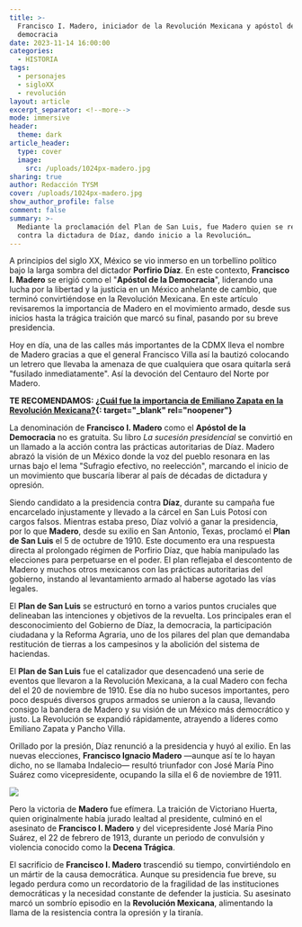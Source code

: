 ```yaml
---
title: >-
  Francisco I. Madero, iniciador de la Revolución Mexicana y apóstol de la
  democracia
date: 2023-11-14 16:00:00
categories:
  - HISTORIA
tags:
  - personajes
  - sigloXX
  - revolución
layout: article
excerpt_separator: <!--more-->
mode: immersive
header:
  theme: dark
article_header:
  type: cover
  image:
    src: /uploads/1024px-madero.jpg
sharing: true
author: Redacción TYSM
cover: /uploads/1024px-madero.jpg
show_author_profile: false
comment: false
summary: >-
  Mediante la proclamación del Plan de San Luis, fue Madero quien se rebeló
  contra la dictadura de Díaz, dando inicio a la Revolución…
---
```

A principios del siglo XX, México se vio inmerso en un torbellino político bajo la larga sombra del dictador **Porfirio Díaz**. En este contexto, **Francisco I. Madero** se erigió como el "**Apóstol de la Democracia**", liderando una lucha por la libertad y la justicia en un México anhelante de cambio, que terminó convirtiéndose en la Revolución Mexicana. En este artículo revisaremos la importancia de Madero en el movimiento armado, desde sus inicios hasta la trágica traición que marcó su final, pasando por su breve presidencia.

Hoy en día, una de las calles más importantes de la CDMX lleva el nombre de Madero gracias a que el general Francisco Villa así la bautizó colocando un letrero que llevaba la amenaza de que cualquiera que osara quitarla será "fusilado inmediatamente". Así la devoción del Centauro del Norte por Madero.

**TE RECOMENDAMOS: [¿Cuál fue la importancia de Emiliano Zapata en la Revolución Mexicana?](https://blog.tonoysumariachi.com/historia/2023/11/14/cu%C3%A1l-fue-la-importancia-de-emiliano-zapata-en-la-revoluci%C3%B3n-mexicana.html){: target="_blank" rel="noopener"}**

La denominación de **Francisco I. Madero** como el **Apóstol de la Democracia** no es gratuita. Su libro *La sucesión presidencial* se convirtió en un llamado a la acción contra las prácticas autoritarias de Díaz. Madero abrazó la visión de un México donde la voz del pueblo resonara en las urnas bajo el lema "Sufragio efectivo, no reelección", marcando el inicio de un movimiento que buscaría liberar al país de décadas de dictadura y opresión.

Siendo candidato a la presidencia contra **Díaz**, durante su campaña fue encarcelado injustamente y llevado a la cárcel en San Luis Potosí con cargos falsos. Mientras estaba preso, Díaz volvió a ganar la presidencia, por lo que **Madero**, desde su exilio en San Antonio, Texas, proclamó el **Plan de San Luis**&nbsp;el 5 de octubre de 1910. Este documento era una respuesta directa al prolongado régimen de Porfirio Díaz, que había manipulado las elecciones para perpetuarse en el poder. El plan reflejaba el descontento de Madero y muchos otros mexicanos con las prácticas autoritarias del gobierno, instando al levantamiento armado al haberse agotado las vías legales.

El **Plan de San Luis** se estructuró en torno a varios puntos cruciales que delineaban las intenciones y objetivos de la revuelta. Los principales eran el desconocimiento del Gobierno de Díaz, la democracia, la participación ciudadana y la Reforma Agraria, uno de los pilares del plan que demandaba restitución de tierras a los campesinos y la abolición del sistema de haciendas.

El **Plan de San Luis** fue el catalizador que desencadenó una serie de eventos que llevaron a la Revolución Mexicana, a la cual Madero con fecha del el 20 de noviembre de 1910. Ese día no hubo sucesos importantes, pero poco después diversos grupos armados se unieron a la causa, llevando consigo la bandera de Madero y su visión de un México más democrático y justo. La Revolución se expandió rápidamente, atrayendo a líderes como Emiliano Zapata y Pancho Villa.

Orillado por la presión, Díaz renunció a la presidencia y huyó al exilio. En las nuevas elecciones, **Francisco Ignacio Madero** —aunque así te lo hayan dicho, no se llamaba Indalecio— resultó triunfador con José María Pino Suárez como vicepresidente, ocupando la silla el 6 de noviembre de 1911.

![](https://upload.wikimedia.org/wikipedia/commons/f/fb/Francisco_I._Madero%2C_Retrato_%28Palacio_Nacional%29.png)

Pero la victoria de **Madero** fue efímera. La traición de Victoriano Huerta, quien originalmente había jurado lealtad al presidente, culminó en el asesinato de **Francisco I. Madero** y del vicepresidente José María Pino Suárez, el 22 de febrero de 1913, durante un periodo de convulsión y violencia conocido como la **Decena Trágica**.

El sacrificio de **Francisco I. Madero** trascendió su tiempo, convirtiéndolo en un mártir de la causa democrática. Aunque su presidencia fue breve, su legado perdura como un recordatorio de la fragilidad de las instituciones democráticas y la necesidad constante de defender la justicia. Su asesinato marcó un sombrío episodio en la **Revolución Mexicana**, alimentando la llama de la resistencia contra la opresión y la tiranía.